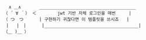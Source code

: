       ∧ ＿∧       _____________________________________
     （ ´ ∀ ｀） ＜        jwt 기반 자체 로그인을 매번     |
     （ つ　つ      | 구현하기 귀찮다면 이 템플릿을 쓰시죠   |
      |   |　|      |____________________________________|
     （＿ )＿ ）
 

